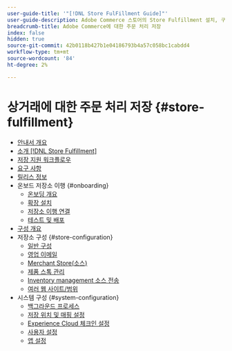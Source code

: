 ```yaml
---
user-guide-title: '"[!DNL Store FulFillment Guide]"'
user-guide-description: Adobe Commerce 스토어의 Store Fulfillment 설치, 구성 및 사용에 대한 자세한 정보입니다.
breadcrumb-title: Adobe Commerce에 대한 주문 처리 저장
index: false
hidden: true
source-git-commit: 42b0118b427b1e04186793b4a57c058bc1cabdd4
workflow-type: tm+mt
source-wordcount: '84'
ht-degree: 2%

---
```



# 상거래에 대한 주문 처리 저장 {#store-fulfillment}

- [안내서 개요](guide-overview.md)
- [소개 [!DNL Store Fulfillment]](introduction.md)
- [저장 지원 워크플로우](store-assist-modules.md)
- [요구 사항](solution-requirements.md)
- [릴리스 정보](release-notes.md)
- 온보드 저장소 이행 {#onboarding}
   - [온보딩 개요](onboard.md)
   - [확장 설치](install.md)
   - [저장소 이행 연결](connect-set-up-service.md)
   - [테스트 및 배포](test-and-deploy.md)
- [구성 개요](service-config-settings-overview.md)
- 저장소 구성 {#store-configuration}
   - [일반 구성](enable-general.md)
   - [영업 이메일](sales-emails.md)
   - [Merchant Store(소스)](merchant-store-configuration.md)
   - [제품 스톡 관리](product-stock.md)
   - [Inventory management 소스 전송](inventory-stock-transfer.md)
   - [여러 웹 사이트/범위](multi-site-and-scope-config.md)
- 시스템 구성 {#system-configuration}
   - [백그라운드 프로세스](background-processes.md)
   - [저장 위치 및 매핑 설정](store-location-map-provider-setup.md)
   - [Experience Cloud 체크인 설정](check-in-experience-setup.md)
   - [사용자 설정](user-setup.md)
   - [앱 설정](app-setup.md)


